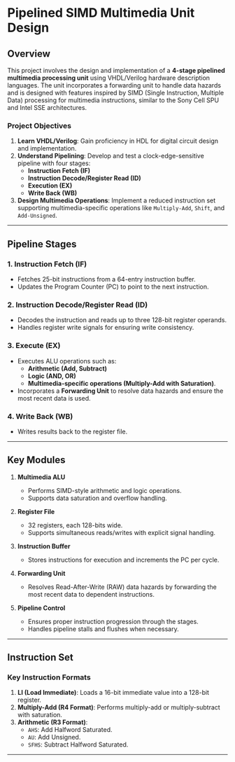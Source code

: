 # Pipelined SIMD Multimedia Unit Design

## Overview

This project involves the design and implementation of a **4-stage pipelined multimedia processing unit** using VHDL/Verilog hardware description languages. The unit incorporates a forwarding unit to handle data hazards and is designed with features inspired by SIMD (Single Instruction, Multiple Data) processing for multimedia instructions, similar to the Sony Cell SPU and Intel SSE architectures.

### Project Objectives

1. **Learn VHDL/Verilog**: Gain proficiency in HDL for digital circuit design and implementation.
2. **Understand Pipelining**: Develop and test a clock-edge-sensitive pipeline with four stages:
   - **Instruction Fetch (IF)**
   - **Instruction Decode/Register Read (ID)**
   - **Execution (EX)**
   - **Write Back (WB)**
3. **Design Multimedia Operations**: Implement a reduced instruction set supporting multimedia-specific operations like `Multiply-Add`, `Shift`, and `Add-Unsigned`.

---

## Pipeline Stages

### 1. Instruction Fetch (IF)
- Fetches 25-bit instructions from a 64-entry instruction buffer.
- Updates the Program Counter (PC) to point to the next instruction.

### 2. Instruction Decode/Register Read (ID)
- Decodes the instruction and reads up to three 128-bit register operands.
- Handles register write signals for ensuring write consistency.

### 3. Execute (EX)
- Executes ALU operations such as:
  - **Arithmetic (Add, Subtract)**
  - **Logic (AND, OR)**
  - **Multimedia-specific operations (Multiply-Add with Saturation)**.
- Incorporates a **Forwarding Unit** to resolve data hazards and ensure the most recent data is used.

### 4. Write Back (WB)
- Writes results back to the register file.

---

## Key Modules

1. **Multimedia ALU**
   - Performs SIMD-style arithmetic and logic operations.
   - Supports data saturation and overflow handling.

2. **Register File**
   - 32 registers, each 128-bits wide.
   - Supports simultaneous reads/writes with explicit signal handling.

3. **Instruction Buffer**
   - Stores instructions for execution and increments the PC per cycle.

4. **Forwarding Unit**
   - Resolves Read-After-Write (RAW) data hazards by forwarding the most recent data to dependent instructions.

5. **Pipeline Control**
   - Ensures proper instruction progression through the stages.
   - Handles pipeline stalls and flushes when necessary.

---

## Instruction Set

### Key Instruction Formats

1. **LI (Load Immediate)**: Loads a 16-bit immediate value into a 128-bit register.
2. **Multiply-Add (R4 Format)**: Performs multiply-add or multiply-subtract with saturation.
3. **Arithmetic (R3 Format)**:
   - `AHS`: Add Halfword Saturated.
   - `AU`: Add Unsigned.
   - `SFHS`: Subtract Halfword Saturated.

---
